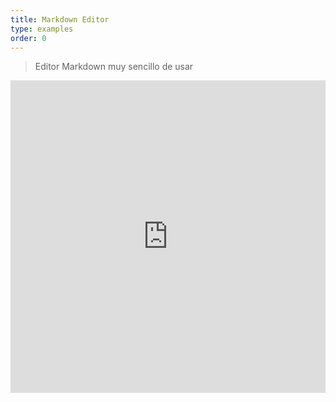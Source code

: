 ```yaml
---
title: Markdown Editor
type: examples
order: 0
---
```


> Editor Markdown muy sencillo de usar

<iframe width="100%" height="500" src="https://jsfiddle.net/chrisvfritz/0dzvcf4d/embedded/result,html,js,css" allowfullscreen="allowfullscreen" frameborder="0"></iframe>
